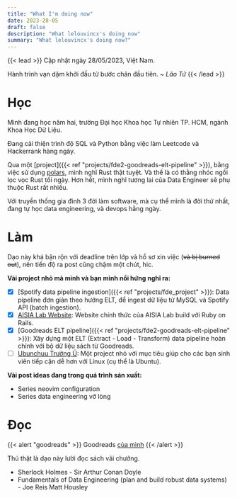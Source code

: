 ```yaml
---
title: "What I'm doing now"
date: 2023-28-05
draft: false
description: "What lelouvincx's doing now"
summary: "What lelouvincx's doing now?"
---
```


{{< lead >}}
Cập nhật ngày 28/05/2023, Việt Nam.

Hành trình vạn dặm khởi đầu từ bước chân đầu tiên.
~ _Lão Tử_
{{< /lead >}}

# Học

Mình đang học năm hai, trường Đại học Khoa học Tự nhiên TP. HCM, ngành Khoa Học Dữ Liệu.

Đang cải thiện trình độ SQL và Python bằng việc làm Leetcode và Hackerrank hàng ngày.

Qua một [project]({{< ref "projects/fde2-goodreads-elt-pipeline" >}}), bằng việc sử dụng [polars](https://www.pola.rs/), mình nghĩ Rust thật tuyệt. Và thế là có thằng nhóc ngồi lọc vọc Rust tối ngày. Hơn hết, mình nghĩ tương lai của Data Engineer sẽ phụ thuộc Rust rất nhiều.

Với truyền thống gia đình 3 đời làm software, mà cụ thể mình là đời thứ nhất, đang tự học data engineering, và devops hằng ngày.

# Làm

Dạo này khá bận rộn với deadline trên lớp và hồ sơ xin việc (~~và bị burned out~~), nên tiến độ ra post cũng chậm một chút, hic.

**Vài project nhỏ mà mình và bạn mình nổi hứng nghĩ ra:**

- [x] [Spotify data pipeline ingestion]({{< ref "projects/fde_project" >}}): Data pipeline đơn giản theo hướng ELT, để ingest dữ liệu từ MySQL và Spotify API (batch ingestion).
- [x] [AISIA Lab Website](https://aisia.vn/): Website chính thức của AISIA Lab build với Ruby on Rails.
- [x] [Goodreads ELT pipeline]({{< ref "projects/fde2-goodreads-elt-pipeline" >}}): Xây dựng một ELT (Extract - Load - Transform) data pipeline hoàn chỉnh với bộ dữ liệu sách từ Goodreads.
- [ ] [Ubunchuu Trường Ú](https://ubunchuu-truong-us.github.io/): Một project nhỏ với mục tiêu giúp cho các bạn sinh viên tiếp cận dễ hơn với Linux (cụ thể là Ubuntu).

**Vài post ideas đang trong quá trình sản xuất:**

- Series neovim configuration
- Series data engineering vỡ lòng

# Đọc

{{< alert "goodreads" >}}
Goodreads [của mình](https://www.goodreads.com/user/show/73433536-lelouvincx)
{{< /alert >}}

Thú thật là dạo này lười đọc sách vãi chưởng.

- Sherlock Holmes - Sir Arthur Conan Doyle
- Fundamentals of Data Engineering (plan and build robust data systems) - Joe Reis Matt Housley

